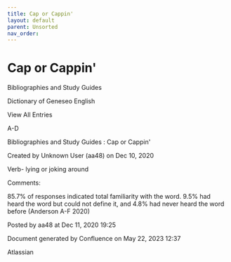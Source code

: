 ```yaml
---
title: Cap or Cappin'
layout: default
parent: Unsorted
nav_order:
---
```


# Cap or Cappin'

Bibliographies and Study Guides

Dictionary of Geneseo English

View All Entries

A-D

Bibliographies and Study Guides : Cap or Cappin'

Created by  Unknown User (aa48) on Dec 10, 2020

Verb- lying or joking around

Comments:

85.7% of responses indicated total familiarity with the word. 9.5% had heard the word but could not define it, and 4.8% had never heard the word before (Anderson A-F 2020)

Posted by aa48 at Dec 11, 2020 19:25

Document generated by Confluence on May 22, 2023 12:37

Atlassian
